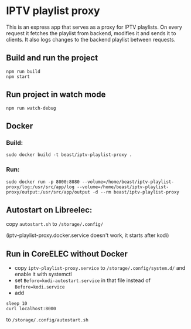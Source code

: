 # IPTV playlist proxy

This is an express app that serves as a proxy for IPTV playlists. On every request it fetches the playlist from backend, modifies it and sends it to clients. It also logs changes to the backend playlist between requests.

## Build and run the project
```
npm run build
npm start
```

## Run project in watch mode
```
npm run watch-debug
```

## Docker
### Build:
```
sudo docker build -t beast/iptv-playlist-proxy .
```

### Run:
```
sudo docker run -p 8000:8080 --volume=/home/beast/iptv-playlist-proxy/log:/usr/src/app/log --volume=/home/beast/iptv-playlist-proxy/output:/usr/src/app/output -d --rm beast/iptv-playlist-proxy
```

## Autostart on Libreelec:
copy `autostart.sh` to `/storage/.config/`

(iptv-playlist-proxy.docker.service doesn't work, it starts after kodi)

## Run in CoreELEC without Docker
- copy `iptv-playlist-proxy.service` to `/storage/.config/system.d/` and enable it with systemctl
- set `Before=kodi-autostart.service` in that file instead of `Before=kodi.service`
- add
```
sleep 10
curl localhost:8000
```
to `/storage/.config/autostart.sh`

